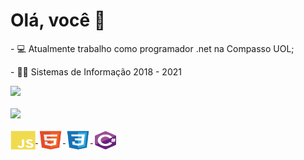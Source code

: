 ### <h1>Olá, você 👋</h1>

<p>- 💻 Atualmente trabalho como programador .net na Compasso UOL; </p>
<p>- 👨‍🎓 Sistemas de Informação 2018 - 2021 </p>
 
<div> 
  <a href="https://www.linkedin.com/in/williamarques/" target="_blank"><img src="https://img.shields.io/badge/-LinkedIn-%230077B5?style=for-the-badge&logo=linkedin&logoColor=white" target="_blank"></a> 
</div>
<br/>
 <div>
  <a href="https://github.com/WilliaMarques7">
  <img height="180em" src="https://github-readme-stats.vercel.app/api?username=WilliaMarques7&show_icons=true&theme=dark&include_all_commits=true&count_private=true"/>
  
</div>

<div style="display: inline_block"><br>
  <img align="center" alt="Rafa-Js" height="30" width="40" src="https://raw.githubusercontent.com/devicons/devicon/master/icons/javascript/javascript-plain.svg">
  
  
  <img align="center" height="30" width="40" src="https://raw.githubusercontent.com/devicons/devicon/master/icons/html5/html5-original.svg">
  <img align="center" height="30" width="40" src="https://raw.githubusercontent.com/devicons/devicon/master/icons/css3/css3-original.svg">
  
  <img align="center" height="30" width="40" src="https://raw.githubusercontent.com/devicons/devicon/master/icons/csharp/csharp-original.svg">
  
</div>
  
  ##
